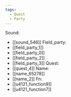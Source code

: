 ```yaml
---
tags:
  - Quest
  - Party
---
```

Sound:
- [[sound_546]]
Field_party:
- [[field_party_1]]
- [[field_party_0]]
- [[field_party_2]]
- [[field_party_3]]
Quest:
- [[quest_4]]
Name:
- [[name_65278]]
- [[name_2]]
Fn:
- [[u4121_function9]]
- [[u4121_function7]]
